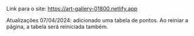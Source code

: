 Link para o site: https://art-gallery-01800.netlify.app


Atualizações 07/04/2024:
adicionado uma tabela de pontos. Ao reiniar a página, a tabela será reiniciada também.
